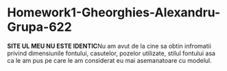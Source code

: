 # Homework1-Gheorghies-Alexandru-Grupa-622
**SITE UL MEU NU ESTE IDENTIC**Nu am avut de la cine sa obtin infromatii privind dimensiunile fontului, casutelor, pozelor utilizate, stilul fontului asa ca le am pus pe care le am considerat eu mai asemanatoare cu modelul.
